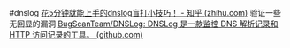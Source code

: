 #dnslog
[花5分钟就能上手的dnslog盲打小技巧！ - 知乎 (zhihu.com)](https://zhuanlan.zhihu.com/p/501043261)
验证一些无回显的漏洞
[BugScanTeam/DNSLog: DNSLog 是一款监控 DNS 解析记录和 HTTP 访问记录的工具。 (github.com)](https://github.com/BugScanTeam/DNSLog)
